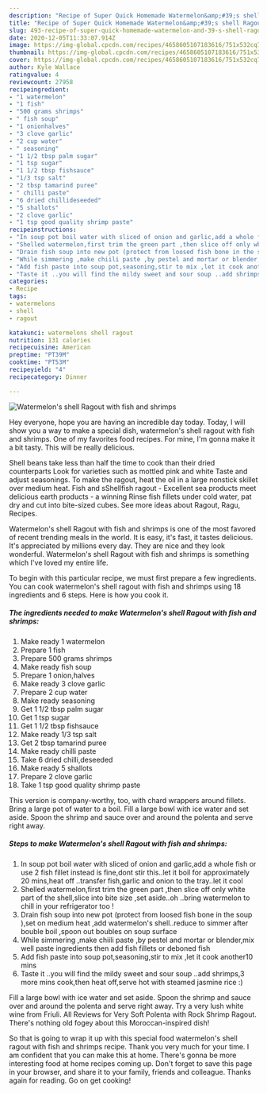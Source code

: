 ```yaml
---
description: "Recipe of Super Quick Homemade Watermelon&amp;#39;s shell Ragout with fish and shrimps"
title: "Recipe of Super Quick Homemade Watermelon&amp;#39;s shell Ragout with fish and shrimps"
slug: 493-recipe-of-super-quick-homemade-watermelon-and-39-s-shell-ragout-with-fish-and-shrimps
date: 2020-12-05T11:33:07.914Z
image: https://img-global.cpcdn.com/recipes/4658605107183616/751x532cq70/watermelons-shell-ragout-with-fish-and-shrimps-recipe-main-photo.jpg
thumbnail: https://img-global.cpcdn.com/recipes/4658605107183616/751x532cq70/watermelons-shell-ragout-with-fish-and-shrimps-recipe-main-photo.jpg
cover: https://img-global.cpcdn.com/recipes/4658605107183616/751x532cq70/watermelons-shell-ragout-with-fish-and-shrimps-recipe-main-photo.jpg
author: Kyle Wallace
ratingvalue: 4
reviewcount: 27958
recipeingredient:
- "1 watermelon"
- "1 fish"
- "500 grams shrimps"
- " fish soup"
- "1 onionhalves"
- "3 clove garlic"
- "2 cup water"
- " seasoning"
- "1 1/2 tbsp palm sugar"
- "1 tsp sugar"
- "1 1/2 tbsp fishsauce"
- "1/3 tsp salt"
- "2 tbsp tamarind puree"
- " chilli paste"
- "6 dried chillideseeded"
- "5 shallots"
- "2 clove garlic"
- "1 tsp good quality shrimp paste"
recipeinstructions:
- "In soup pot boil water with sliced of onion and garlic,add a whole fish or use 2 fish fillet instead is fine,dont stir this..let it boil for approximately 20 mins,heat off ..transfer fish,garlic and onion  to the tray..let it cool"
- "Shelled watermelon,first trim the green part ,then slice off only white part of the shell,slice into bite size ,set aside..oh ..bring watermelon to chill in your refrigerator too !"
- "Drain fish soup into new pot (protect from loosed fish bone in the soup ),set on medium heat ,add watermelon&#39;s shell..reduce to simmer after bouble boil ,spoon out boubles on soup surface"
- "While simmering ,make chiili paste ,by pestel and mortar or blender,mix well paste ingredients then add fish fillets or deboned fish"
- "Add fish paste into soup pot,seasoning,stir to mix ,let it cook another10 mins"
- "Taste it ..you will find the mildy sweet and sour soup ..add shrimps,3 more mins cook,then heat off,serve hot  with steamed jasmine rice :)"
categories:
- Recipe
tags:
- watermelons
- shell
- ragout

katakunci: watermelons shell ragout 
nutrition: 131 calories
recipecuisine: American
preptime: "PT39M"
cooktime: "PT53M"
recipeyield: "4"
recipecategory: Dinner

---
```



![Watermelon&#39;s shell Ragout with fish and shrimps](https://img-global.cpcdn.com/recipes/4658605107183616/751x532cq70/watermelons-shell-ragout-with-fish-and-shrimps-recipe-main-photo.jpg)

Hey everyone, hope you are having an incredible day today. Today, I will show you a way to make a special dish, watermelon&#39;s shell ragout with fish and shrimps. One of my favorites food recipes. For mine, I'm gonna make it a bit tasty. This will be really delicious.

Shell beans take less than half the time to cook than their dried counterparts Look for varieties such as mottled pink and white Taste and adjust seasonings. To make the ragout, heat the oil in a large nonstick skillet over medium heat. Fish and sShellfish ragout - Excellent sea products meet delicious earth products - a winning Rinse fish fillets under cold water, pat dry and cut into bite-sized cubes. See more ideas about Ragout, Ragu, Recipes.

Watermelon&#39;s shell Ragout with fish and shrimps is one of the most favored of recent trending meals in the world. It is easy, it's fast, it tastes delicious. It's appreciated by millions every day. They are nice and they look wonderful. Watermelon&#39;s shell Ragout with fish and shrimps is something which I've loved my entire life.


To begin with this particular recipe, we must first prepare a few ingredients. You can cook watermelon&#39;s shell ragout with fish and shrimps using 18 ingredients and 6 steps. Here is how you cook it.

<!--inarticleads1-->

##### The ingredients needed to make Watermelon&#39;s shell Ragout with fish and shrimps:

1. Make ready 1 watermelon
1. Prepare 1 fish
1. Prepare 500 grams shrimps
1. Make ready  fish soup
1. Prepare 1 onion,halves
1. Make ready 3 clove garlic
1. Prepare 2 cup water
1. Make ready  seasoning
1. Get 1 1/2 tbsp palm sugar
1. Get 1 tsp sugar
1. Get 1 1/2 tbsp fishsauce
1. Make ready 1/3 tsp salt
1. Get 2 tbsp tamarind puree
1. Make ready  chilli paste
1. Take 6 dried chilli,deseeded
1. Make ready 5 shallots
1. Prepare 2 clove garlic
1. Take 1 tsp good quality shrimp paste


This version is company-worthy, too, with chard wrappers around fillets. Bring a large pot of water to a boil. Fill a large bowl with ice water and set aside. Spoon the shrimp and sauce over and around the polenta and serve right away. 

<!--inarticleads2-->

##### Steps to make Watermelon&#39;s shell Ragout with fish and shrimps:

1. In soup pot boil water with sliced of onion and garlic,add a whole fish or use 2 fish fillet instead is fine,dont stir this..let it boil for approximately 20 mins,heat off ..transfer fish,garlic and onion  to the tray..let it cool
1. Shelled watermelon,first trim the green part ,then slice off only white part of the shell,slice into bite size ,set aside..oh ..bring watermelon to chill in your refrigerator too !
1. Drain fish soup into new pot (protect from loosed fish bone in the soup ),set on medium heat ,add watermelon&#39;s shell..reduce to simmer after bouble boil ,spoon out boubles on soup surface
1. While simmering ,make chiili paste ,by pestel and mortar or blender,mix well paste ingredients then add fish fillets or deboned fish
1. Add fish paste into soup pot,seasoning,stir to mix ,let it cook another10 mins
1. Taste it ..you will find the mildy sweet and sour soup ..add shrimps,3 more mins cook,then heat off,serve hot  with steamed jasmine rice :)


Fill a large bowl with ice water and set aside. Spoon the shrimp and sauce over and around the polenta and serve right away. Try a very lush white wine from Friuli. All Reviews for Very Soft Polenta with Rock Shrimp Ragout. There&#39;s nothing old fogey about this Moroccan-inspired dish! 

So that is going to wrap it up with this special food watermelon&#39;s shell ragout with fish and shrimps recipe. Thank you very much for your time. I am confident that you can make this at home. There's gonna be more interesting food at home recipes coming up. Don't forget to save this page in your browser, and share it to your family, friends and colleague. Thanks again for reading. Go on get cooking!
